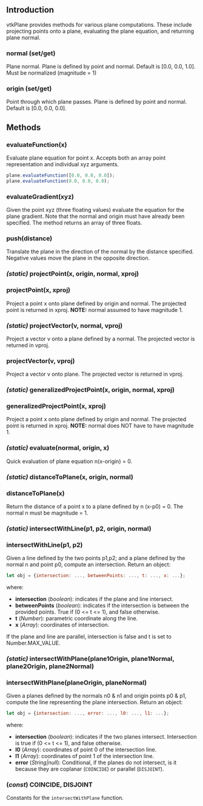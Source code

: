 ## Introduction

vtkPlane provides methods for various plane computations. These include
projecting points onto a plane, evaluating the plane equation, and
returning plane normal.

### normal (set/get)

Plane normal. Plane is defined by point and normal. Default is [0.0, 0.0, 1.0].
Must be normalized (magnitude = 1)

### origin (set/get)

Point through which plane passes. Plane is defined by point and normal.
Default is [0.0, 0.0, 0.0].

## Methods

### evaluateFunction(x)

Evaluate plane equation for point x.
Accepts both an array point representation and individual xyz arguments.

```js
plane.evaluateFunction([0.0, 0.0, 0.0]);
plane.evaluateFunction(0.0, 0.0, 0.0);
```

### evaluateGradient(xyz)

Given the point xyz (three floating values) evaluate the equation for the plane gradient. Note that the normal and origin must have already been specified. The method returns an array of three floats.

### push(distance)

Translate the plane in the direction of the normal by the distance
specified. Negative values move the plane in the opposite direction.

### _(static)_ projectPoint(x, origin, normal, xproj)

### projectPoint(x, xproj)

Project a point x onto plane defined by origin and normal. The
projected point is returned in xproj. **NOTE:** normal assumed to
have magnitude 1.

### _(static)_ projectVector(v, normal, vproj)

Project a vector v onto a plane defined by a normal. The
projected vector is returned in vproj.

### projectVector(v, vproj)

Project a vector v onto plane. The projected vector is returned in vproj.

### _(static)_ generalizedProjectPoint(x, origin, normal, xproj)

### generalizedProjectPoint(x, xproj)

Project a point x onto plane defined by origin and normal. The
projected point is returned in xproj. **NOTE:** normal does NOT have to
have magnitude 1.

### _(static)_ evaluate(normal, origin, x)

Quick evaluation of plane equation n(x-origin) = 0.

### _(static)_ distanceToPlane(x, origin, normal)

### distanceToPlane(x)

Return the distance of a point x to a plane defined by n (x-p0) = 0.
The normal n must be magnitude = 1.

### _(static)_ intersectWithLine(p1, p2, origin, normal)

### intersectWithLine(p1, p2)

Given a line defined by the two points p1,p2; and a plane defined by the
normal n and point p0, compute an intersection.
Return an object:

```js
let obj = {intersection: ..., betweenPoints: ..., t: ..., x: ...};
```

where:

- **intersection** (_boolean_): indicates if the plane and line intersect.
- **betweenPoints** (_boolean_): indicates if the intersection is between the provided points. True if (0 <= t <= 1), and false otherwise.
- **t** (_Number_): parametric coordinate along the line.
- **x** (_Array_): coordinates of intersection.

If the plane and line are parallel, intersection is false and t is set
to Number.MAX_VALUE.

### _(static)_ intersectWithPlane(plane1Origin, plane1Normal, plane2Origin, plane2Normal)

### intersectWithPlane(planeOrigin, planeNormal)

Given a planes defined by the normals n0 & n1 and origin points p0 & p1, compute the line representing the plane intersection.
Return an object:

```js
let obj = {intersection: ..., error: ..., l0: ..., l1: ...};
```

where:

- **intersection** (_boolean_): indicates if the two planes intersect.
  Intersection is true if (0 <= t <= 1), and false otherwise.
- **l0** (_Array_): coordinates of point 0 of the intersection line.
- **l1** (_Array_): coordinates of point 1 of the intersection line.
- **error** (_String|null_): Conditional, if the planes do not intersect, is it because they are coplanar (`COINCIDE`) or parallel (`DISJOINT`).

### (_const_) COINCIDE, DISJOINT

Constants for the `intersectWithPlane` function.
